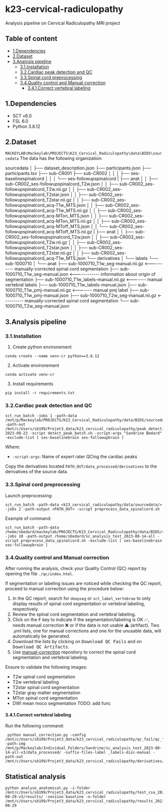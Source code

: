 # k23-cervical-radiculopathy
Analysis pipeline on Cervical Radiculopathy MRI project

## Table of content
* [1.Dependencies](#1dependencies)
* [2.Dataset](#2dataset)
* [3.Analysis pipeline](#3analysis-pipeline)
    * [3.1.Installation](#31installation)
    * [3.2.Cardiac peak detection and QC](#32cardiac-peak-detection-and-qc)
    * [3.3.Spinal cord preprocessing](#33spinal-cord-preprocessing)
    * [3.4.Quality control and Manual correction](#34quality-control-and-manual-correction)
        * [3.4.1.Correct vertebral labeling](#341correct-vertebral-labeling)
## 1.Dependencies

* SCT v6.0
* FSL 6.0
* Python 3.8.12

## 2.Dataset
`MACKEYLAB\Mackeylab\PROJECTS\K23_Cervical_Radiculopathy\data\BIDS\sourcedata`
The data has the following organization:

sourcedata
│
├── dataset_description.json
├── participants.json
├── participants.tsv
├── sub-CR001
├── sub-CR002
│   │
│   ├── ses-baselinespinalcord
│   │
│   └──  ses-followupspinalcord
|       ├── anat
│       │  ├── sub-CR002_ses-followupspinalcord_T2w.json
│       │  ├── sub-CR002_ses-followupspinalcord_T2w.nii.gz
│       │  ├── sub-CR002_ses-followupspinalcord_T2star.json
│       │  ├── sub-CR002_ses-followupspinalcord_T2star.nii.gz
│       │  ├── sub-CR002_ses-followupspinalcord_acq-T1w_MTS.json
│       │  ├── sub-CR002_ses-followupspinalcord_acq-T1w_MTS.nii.gz
│       │  ├── sub-CR002_ses-followupspinalcord_acq-MTon_MTS.json
│       │  ├── sub-CR002_ses-followupspinalcord_acq-MTon_MTS.nii.gz
│       │  ├── sub-CR002_ses-followupspinalcord_acq-MToff_MTS.json
│       │  └── sub-CR002_ses-followupspinalcord_acq-MToff_MTS.nii.gz
|       ├── anat
│       │  ├── sub-CR002_ses-followupspinalcord_T2w.json
│       │  ├── sub-CR002_ses-followupspinalcord_T2w.nii.gz
│       │  ├── sub-CR002_ses-followupspinalcord_T2star.json
│       │  ├── sub-CR002_ses-followupspinalcord_T2star.nii.gz
│       │  ├── sub-CR002_ses-followupspinalcord_acq-T1w_MTS.json
└── derivatives
    │
    └── labels
        └── sub-1000710
            │
            └── anat
                ├── sub-1000710_T1w_seg-manual.nii.gz  <---------- manually-corrected spinal cord segmentation
                ├── sub-1000710_T1w_seg-manual.json  <------------ information about origin of segmentation
                ├── sub-1000710_T1w_labels-manual.nii.gz  <------- manual vertebral labels
                ├── sub-1000710_T1w_labels-manual.json
                ├── sub-1000710_T1w_pmj-manual.nii.gz  <------- manual pmj label
                ├── sub-1000710_T1w_pmj-manual.json
                ├── sub-1000710_T2w_seg-manual.nii.gz  <---------- manually-corrected spinal cord segmentation
                └── sub-1000710_T2w_seg-manual.json


## 3.Analysis pipeline

### 3.1.Installation

1. Create python environement
~~~
conda create --name venv-cr python==3.8.12
~~~
2. Activate environement
~~~
conda activate venv-cr
~~~
3. Install requirements
~~~
pip install -r requirements.txt
~~~
### 3.2.Cardiac peak detection and QC
~~~
sct_run_batch -jobs 1 -path-data /mnt/p/Mackeylab/PROJECTS/K23_Cervical_Radiculopathy/data/BIDS/sourcedata/ -path-out /mnt/c/Users/sb199/Projet3_data/k23_cervical_radiculopathy/peak_detection_all-2023-08-23 -script detect_peak_batch.sh -script-args "Sandrine Bedard" -exclude-list [ ses-baselinebrain ses-followupbrain ]
~~~
Where:
* `-script-args`: Name of expert rater QCing the cardiac peaks


Copy the derivatives located `PATH_OUT/data_processed/derivatives` to the derivatives of the source data.

### 3.3.Spinal cord preprocessing

Launch preprocessing:

~~~
sct_run_batch -path-data <k23_cervical_radiculopathy/data/sourcedata/> -jobs 2 -path-output <PATH_OUT> -script preprocess_data_spinalcord.sh
~~~


Example of command:

~~~
sct_run_batch -path-data /home/sbedard/mackeylab/PROJECTS/K23_Cervical_Radiculopathy/data/BIDS/sourcedata/ -jobs 10 -path-output /home/sbedard/sc_analysis_test_2023-08-14-all -script preprocess_data_spinalcord.sh -exclude-list [ ses-baselinebrain ses-followupbrain ]
~~~


### 3.4.Quality control and Manual correction

After running the analysis, check your Quality Control (QC) report by opening the file `./qc/index.html`. 

If segmentation or labeling issues are noticed while checking the QC report, proceed to manual correction using the procedure below:

1. In the QC report, search for `deepseg` or `sct_label_vertebrae` to only display results of spinal cord segmentation or vertebral labeling, respectively.
2. Review the spinal cord segmentation and vertebral labeling.
3. Click on the <kbd>F</kbd> key to indicate if the segmentation/labeling is OK ✅, needs manual correction ❌ or if the data is not usable ⚠️ (artifact). Two .yml lists, one for manual corrections and one for the unusable data, will automatically be generated. 
4. Download the lists by clicking on <kbd>Download QC Fails</kbd> and on <kbd>Download QC Artifacts</kbd>. 
5. Use [manual-correction](https://github.com/spinalcordtoolbox/manual-correction) repository to correct the spinal cord segmentation and vertebral labeling.

Ensure to validate the following images:
- T2w spinal cord segmentation
- T2w vertebral labeling
- T2star spinal cord segmentation
- T2star gray matter segmentation
- MTon spinal cord segmentation
- DWI mean moco segmentation
 TODO: add func

#### 3.4.1.Correct vertebral labeling
Run the following command:

~~~
 python manual_correction.py -config /mnt/c/Users/sb199/Projet3_data/k23_cervical_radiculopathy/qc_fail/qc_fail_disc.yml  -path-img /mnt/p/Mackeylab/Individual_Folders/Sandrine/sc_analysis_test_2023-08-14-all-v3/data_processed/ -suffix-files-label _labels-disc-manual -path-out /mnt/c/Users/sb199/Projet3_data/k23_cervical_radiculopathy/derivatives/labels
~~~


## Statistical analysis
~~~
python analyse_anatomical.py -i-folder /mnt/c/Users/sb199/Projet3_data/k23_cervical_radiculopathy/test_csa_2023-08-29-v3/results/ -session baseline -o-folder /mnt/c/Users/sb199/Projet3_data/k23_cervical_radiculopathy/results_2023-08-29
~~~
